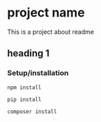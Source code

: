 # project name
This is a project about readme 
## heading 1
### Setup/installation
`npm install`


`pip install`

`composer install`
